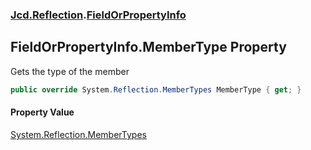 ### [Jcd.Reflection](Jcd.Reflection.md 'Jcd.Reflection').[FieldOrPropertyInfo](FieldOrPropertyInfo.md 'Jcd.Reflection.FieldOrPropertyInfo')

## FieldOrPropertyInfo.MemberType Property

Gets the type of the member

```csharp
public override System.Reflection.MemberTypes MemberType { get; }
```

#### Property Value
[System.Reflection.MemberTypes](https://docs.microsoft.com/en-us/dotnet/api/System.Reflection.MemberTypes 'System.Reflection.MemberTypes')